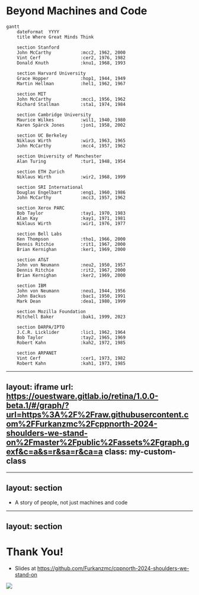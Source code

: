 # Beyond Machines and Code

```mermaid
gantt
    dateFormat  YYYY
    title Where Great Minds Think

    section Stanford
    John McCarthy           :mcc2, 1962, 2000
    Vint Cerf               :cer2, 1976, 1982
    Donald Knuth            :knu1, 1968, 1993

    section Harvard University
    Grace Hopper            :hop1, 1944, 1949
    Martin Hellman          :hel1, 1962, 1967

    section MIT
    John McCarthy           :mcc1, 1956, 1962
    Richard Stallman        :sta1, 1974, 1984

    section Cambridge University
    Maurice Wilkes          :wil1, 1940, 1980
    Karen Spärck Jones      :jon1, 1958, 2002

    section UC Berkeley
    Niklaus Wirth           :wir3, 1963, 1965
    John McCarthy           :mcc4, 1957, 1962

    section University of Manchester
    Alan Turing             :tur1, 1948, 1954

    section ETH Zurich
    Niklaus Wirth           :wir2, 1968, 1999

    section SRI International
    Douglas Engelbart       :eng1, 1960, 1986
    John McCarthy           :mcc3, 1957, 1962

    section Xerox PARC
    Bob Taylor              :tay1, 1970, 1983
    Alan Kay                :kay1, 1971, 1981
    Niklaus Wirth           :wir1, 1976, 1977

    section Bell Labs
    Ken Thompson            :tho1, 1966, 2000
    Dennis Ritchie          :rit1, 1967, 2000
    Brian Kernighan         :ker1, 1969, 2000

    section AT&T
    John von Neumann        :neu2, 1950, 1957
    Dennis Ritchie          :rit2, 1967, 2000
    Brian Kernighan         :ker2, 1969, 2000

    section IBM
    John von Neumann        :neu1, 1944, 1956
    John Backus             :bac1, 1950, 1991
    Mark Dean               :dea1, 1980, 1999

    section Mozilla Foundation
    Mitchell Baker          :bak1, 1999, 2023

    section DARPA/IPTO
    J.C.R. Licklider        :lic1, 1962, 1964
    Bob Taylor              :tay2, 1965, 1969
    Robert Kahn             :kah2, 1972, 1985

    section ARPANET
    Vint Cerf               :cer1, 1973, 1982
    Robert Kahn             :kah1, 1973, 1985
```
---
layout: iframe
url: https://ouestware.gitlab.io/retina/1.0.0-beta.1/#/graph/?url=https%3A%2F%2Fraw.githubusercontent.com%2FFurkanzmc%2Fcppnorth-2024-shoulders-we-stand-on%2Fmaster%2Fpublic%2Fassets%2Fgraph.gexf&c=a&s=r&sa=r&ca=a
class: my-custom-class
---

---
layout: section
---

- A story of people, not just machines and code

<!--
- We are grateful for the opportunity to be here today, thank you for the organizers of CppNorth for
  creating an environment for all of us to be here to be inspired by one another.
-->

---
layout: section
---

# Thank You!

- Slides at https://github.com/Furkanzmc/cppnorth-2024-shoulders-we-stand-on

<v-drag pos="403,362,167,_">
    <img src="/assets/slides-qr-code.png">
</v-drag>

<!--
- If you noticed any wrong information in our talk, please let us know or create a PR. Unlike Donald
  Knuth, we won't be sending you money but a heartfelt thank you.
-->
